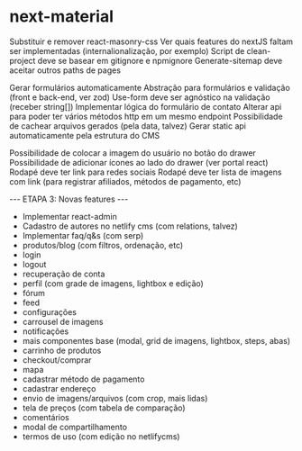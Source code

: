 # next-material

Substituir e remover react-masonry-css
Ver quais features do nextJS faltam ser implementadas (internalionalização, por exemplo)
Script de clean-project deve se basear em gitignore e npmignore
Generate-sitemap deve aceitar outros paths de pages

Gerar formulários automaticamente
Abstração para formulários e validação (front e back-end, ver zod)
Use-form deve ser agnóstico na validação (receber string[])
Implementar lógica do formulário de contato
Alterar api para poder ter vários métodos http em um mesmo endpoint
Possibilidade de cachear arquivos gerados (pela data, talvez)
Gerar static api automaticamente pela estrutura do CMS

Possibilidade de colocar a imagem do usuário no botão do drawer
Possibilidade de adicionar ícones ao lado do drawer (ver portal react)
Rodapé deve ter link para redes sociais
Rodapé deve ter lista de imagens com link (para registrar afiliados, métodos de pagamento, etc)

--- ETAPA 3: Novas features ---

- Implementar react-admin
- Cadastro de autores no netlify cms (com relations, talvez)
- Implementar faq/q&s (com serp)
- produtos/blog (com filtros, ordenação, etc)
- login
- logout
- recuperação de conta
- perfil (com grade de imagens, lightbox e edição)
- fórum
- feed
- configurações
- carrousel de imagens
- notificações
- mais componentes base (modal, grid de imagens, lightbox, steps, abas)
- carrinho de produtos
- checkout/comprar
- mapa
- cadastrar método de pagamento
- cadastrar endereço
- envio de imagens/arquivos (com crop, mais lidas)
- tela de preços (com tabela de comparação)
- comentários
- modal de compartilhamento
- termos de uso (com edição no netlifycms)
